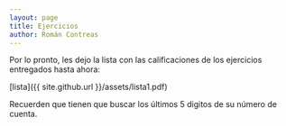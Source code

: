 ```yaml
---
layout: page
title: Ejercicios
author: Román Contreas
---
```


Por lo pronto, les dejo la lista con las calificaciones de los ejercicios entregados hasta ahora:

[lista]({{ site.github.url }}/assets/lista1.pdf)

Recuerden que tienen que buscar los últimos 5 digitos de su número de cuenta.

